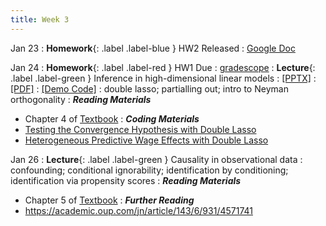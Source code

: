 ```yaml
---
title: Week 3
---
```


Jan 23
: **Homework**{: .label .label-blue } HW2 Released
  : [Google Doc](https://docs.google.com/document/d/1Pu9JfCyoOG-beTFZhlOh27w6f0k6vFPG82HhYAEbinI/edit?usp=sharing)

Jan 24
: **Homework**{: .label .label-red } HW1 Due
  : [gradescope](https://www.gradescope.com/courses/486969/)
: **Lecture**{: .label .label-green } Inference in high-dimensional linear models
  : [[PPTX]](https://github.com/stanford-msande228/winter23/raw/main/MSANDE228_Lecture5_Inference_in_High_Dimensional_Linear_Models.pptx)
  : [[PDF]](https://github.com/stanford-msande228/winter23/raw/main/MSANDE228_Lecture5_Inference_in_High_Dimensional_Linear_Models.pdf)
  : [[Demo Code]](https://github.com/stanford-msande228/winter23/blob/main/Lecture4-Demo.ipynb)
: double lasso; partialling out; intro to Neyman orthogonality
: ***Reading Materials***
- Chapter 4 of [Textbook](https://canvas.stanford.edu/courses/168439/files/folder/Readings)
: ***Coding Materials***
- [Testing the Convergence Hypothesis with Double Lasso](https://github.com/CausalAIBook/MetricsMLNotebooks/blob/main/PM2/convergence-hypothesis-double-lasso.ipynb)
- [Heterogeneous Predictive Wage Effects with Double Lasso](https://github.com/CausalAIBook/MetricsMLNotebooks/blob/main/PM2/python-heterogeneous-wage-effects.ipynb)

Jan 26
: **Lecture**{: .label .label-green } Causality in observational data
: confounding; conditional ignorability; identification by conditioning; identification via propensity scores
: ***Reading Materials***
- Chapter 5 of [Textbook](https://canvas.stanford.edu/courses/168439/files/folder/Readings)
: ***Further Reading***
- https://academic.oup.com/jn/article/143/6/931/4571741
